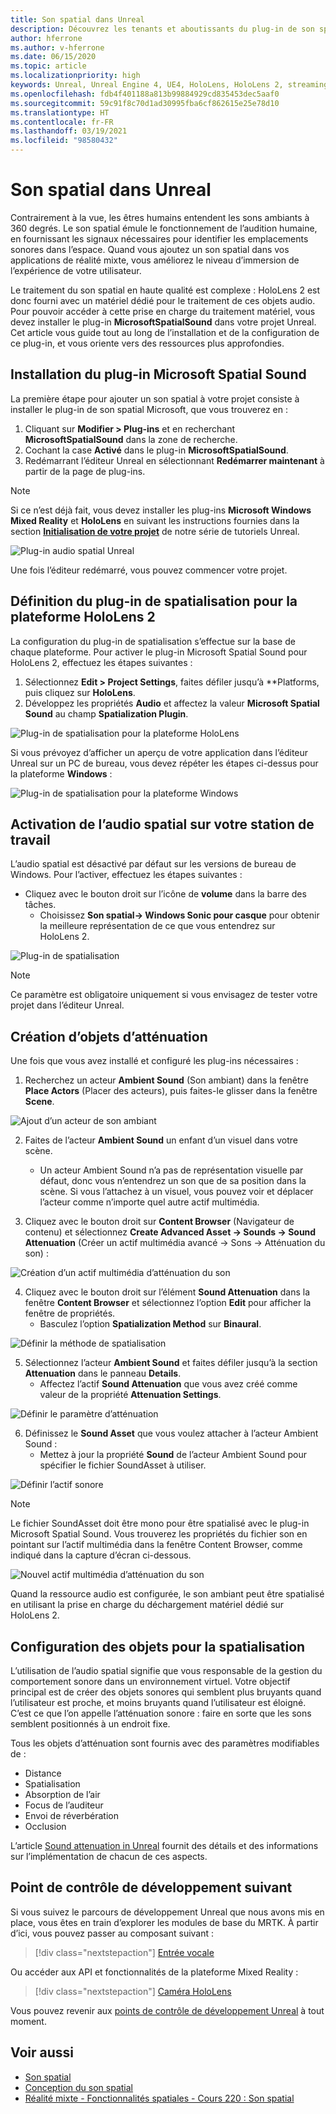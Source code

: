 ```yaml
---
title: Son spatial dans Unreal
description: Découvrez les tenants et aboutissants du plug-in de son spatial pour les applications de réalité mixte Unreal pour les appareils HoloLens.
author: hferrone
ms.author: v-hferrone
ms.date: 06/15/2020
ms.topic: article
ms.localizationpriority: high
keywords: Unreal, Unreal Engine 4, UE4, HoloLens, HoloLens 2, streaming, communication à distance, réalité mixte, développement, démarrage, fonctionnalités, nouveau projet, émulateur, documentation, guides, fonctionnalités, hologrammes, développement de jeux, casque de réalité mixte, casque windows mixed reality, casque de réalité virtuelle, son spatial
ms.openlocfilehash: fdb4f401188a813b99884929cd835453dec5aaf0
ms.sourcegitcommit: 59c91f8c70d1ad30995fba6cf862615e25e78d10
ms.translationtype: HT
ms.contentlocale: fr-FR
ms.lasthandoff: 03/19/2021
ms.locfileid: "98580432"
---
```

# <a name="spatial-audio-in-unreal"></a>Son spatial dans Unreal

Contrairement à la vue, les êtres humains entendent les sons ambiants à 360 degrés. Le son spatial émule le fonctionnement de l’audition humaine, en fournissant les signaux nécessaires pour identifier les emplacements sonores dans l’espace. Quand vous ajoutez un son spatial dans vos applications de réalité mixte, vous améliorez le niveau d’immersion de l’expérience de votre utilisateur.  

Le traitement du son spatial en haute qualité est complexe : HoloLens 2 est donc fourni avec un matériel dédié pour le traitement de ces objets audio.  Pour pouvoir accéder à cette prise en charge du traitement matériel, vous devez installer le plug-in **MicrosoftSpatialSound** dans votre projet Unreal. Cet article vous guide tout au long de l’installation et de la configuration de ce plug-in, et vous oriente vers des ressources plus approfondies.

## <a name="installing-the-microsoft-spatial-sound-plugin"></a>Installation du plug-in Microsoft Spatial Sound

La première étape pour ajouter un son spatial à votre projet consiste à installer le plug-in de son spatial Microsoft, que vous trouverez en :

1. Cliquant sur **Modifier > Plug-ins** et en recherchant **MicrosoftSpatialSound** dans la zone de recherche.
2. Cochant la case **Activé** dans le plug-in **MicrosoftSpatialSound**.
3. Redémarrant l’éditeur Unreal en sélectionnant **Redémarrer maintenant** à partir de la page de plug-ins.

> [!NOTE]
> Si ce n’est déjà fait, vous devez installer les plug-ins **Microsoft Windows Mixed Reality** et **HoloLens** en suivant les instructions fournies dans la section **[Initialisation de votre projet](tutorials/unreal-uxt-ch2.md)** de notre série de tutoriels Unreal.

![Plug-in audio spatial Unreal](images/unreal-spatial-audio-img-01.png)

Une fois l’éditeur redémarré, vous pouvez commencer votre projet.

## <a name="setting-the-spatialization-plugin-for-hololens-2-platform"></a>Définition du plug-in de spatialisation pour la plateforme HoloLens 2

La configuration du plug-in de spatialisation s’effectue sur la base de chaque plateforme.  Pour activer le plug-in Microsoft Spatial Sound pour HoloLens 2, effectuez les étapes suivantes :
1. Sélectionnez **Edit > Project Settings**, faites défiler jusqu’à **Platforms, puis cliquez sur **HoloLens**.
2. Développez les propriétés **Audio** et affectez la valeur **Microsoft Spatial Sound** au champ **Spatialization Plugin**.

![Plug-in de spatialisation pour la plateforme HoloLens](images/unreal-spatial-audio-img-02.png)

Si vous prévoyez d’afficher un aperçu de votre application dans l’éditeur Unreal sur un PC de bureau, vous devez répéter les étapes ci-dessus pour la plateforme **Windows** :

![Plug-in de spatialisation pour la plateforme Windows](images/unreal-spatial-audio-img-05.png)

## <a name="enabling-spatial-audio-on-your-workstation"></a>Activation de l’audio spatial sur votre station de travail

L’audio spatial est désactivé par défaut sur les versions de bureau de Windows. Pour l’activer, effectuez les étapes suivantes :
* Cliquez avec le bouton droit sur l’icône de **volume** dans la barre des tâches.
    + Choisissez **Son spatial-> Windows Sonic pour casque** pour obtenir la meilleure représentation de ce que vous entendrez sur HoloLens 2.

![Plug-in de spatialisation](images/unreal-spatial-audio-img-04.png)

> [!NOTE]
>Ce paramètre est obligatoire uniquement si vous envisagez de tester votre projet dans l’éditeur Unreal.

## <a name="creating-attenuation-objects"></a>Création d’objets d’atténuation

Une fois que vous avez installé et configuré les plug-ins nécessaires :
1. Recherchez un acteur **Ambient Sound** (Son ambiant) dans la fenêtre **Place Actors** (Placer des acteurs), puis faites-le glisser dans la fenêtre **Scene**.

![Ajout d’un acteur de son ambiant](images/unreal-spatial-audio-img-07.png)

2. Faites de l’acteur **Ambient Sound** un enfant d’un visuel dans votre scène.
    * Un acteur Ambient Sound n’a pas de représentation visuelle par défaut, donc vous n’entendrez un son que de sa position dans la scène. Si vous l’attachez à un visuel, vous pouvez voir et déplacer l’acteur comme n’importe quel autre actif multimédia.

3.  Cliquez avec le bouton droit sur **Content Browser** (Navigateur de contenu) et sélectionnez **Create Advanced Asset -> Sounds -> Sound Attenuation** (Créer un actif multimédia avancé -> Sons -> Atténuation du son) :

![Création d’un actif multimédia d’atténuation du son](images/unreal-spatial-audio-img-06.png)

4. Cliquez avec le bouton droit sur l’élément **Sound Attenuation** dans la fenêtre **Content Browser** et sélectionnez l’option **Edit** pour afficher la fenêtre de propriétés.
    * Basculez l’option **Spatialization Method** sur **Binaural**.

![Définir la méthode de spatialisation](images/unreal-spatial-audio-img-03.png)

5. Sélectionnez l’acteur **Ambient Sound** et faites défiler jusqu’à la section **Attenuation** dans le panneau **Details**.
    * Affectez l’actif **Sound Attenuation** que vous avez créé comme valeur de la propriété **Attenuation Settings**.

![Définir le paramètre d’atténuation](images/unreal-spatial-audio-img-08.png)

6. Définissez le **Sound Asset** que vous voulez attacher à l’acteur Ambient Sound :
    * Mettez à jour la propriété **Sound** de l’acteur Ambient Sound pour spécifier le fichier SoundAsset à utiliser.

![Définir l’actif sonore](images/unreal-spatial-audio-img-09.png)

> [!NOTE]
> Le fichier SoundAsset doit être mono pour être spatialisé avec le plug-in Microsoft Spatial Sound. Vous trouverez les propriétés du fichier son en pointant sur l’actif multimédia dans la fenêtre Content Browser, comme indiqué dans la capture d’écran ci-dessous.

![Nouvel actif multimédia d’atténuation du son](images/unreal-spatial-audio-img-10.png)

Quand la ressource audio est configurée, le son ambiant peut être spatialisé en utilisant la prise en charge du déchargement matériel dédié sur HoloLens 2.

## <a name="configuring-objects-for-spatialization"></a>Configuration des objets pour la spatialisation

L’utilisation de l’audio spatial signifie que vous responsable de la gestion du comportement sonore dans un environnement virtuel. Votre objectif principal est de créer des objets sonores qui semblent plus bruyants quand l’utilisateur est proche, et moins bruyants quand l’utilisateur est éloigné. C’est ce que l’on appelle l’atténuation sonore : faire en sorte que les sons semblent positionnés à un endroit fixe.

Tous les objets d’atténuation sont fournis avec des paramètres modifiables de :
* Distance
* Spatialisation
* Absorption de l’air
* Focus de l’auditeur
* Envoi de réverbération
* Occlusion

L’article [Sound attenuation in Unreal](https://docs.unrealengine.com/Engine/Audio/DistanceModelAttenuation/index.html) fournit des détails et des informations sur l’implémentation de chacun de ces aspects.

## <a name="next-development-checkpoint"></a>Point de contrôle de développement suivant

Si vous suivez le parcours de développement Unreal que nous avons mis en place, vous êtes en train d’explorer les modules de base du MRTK. À partir d’ici, vous pouvez passer au composant suivant :

> [!div class="nextstepaction"]
> [Entrée vocale](unreal-voice-input.md)

Ou accéder aux API et fonctionnalités de la plateforme Mixed Reality :

> [!div class="nextstepaction"]
> [Caméra HoloLens](unreal-hololens-camera.md)

Vous pouvez revenir aux [points de contrôle de développement Unreal](unreal-development-overview.md#2-core-building-blocks) à tout moment.


## <a name="see-also"></a>Voir aussi
* [Son spatial](/windows/mixed-reality/spatial-sound)
* [Conception du son spatial](/windows/mixed-reality/spatial-sound-design)
* [Réalité mixte - Fonctionnalités spatiales - Cours 220 : Son spatial](/windows/mixed-reality/holograms-220)